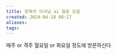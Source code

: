 ```yaml
---
title: 장재석 이사님 ai 질문 모음
created: 2024-04-18 08:17
aliases: 
tags:
---
```

매주 or 격주
월요일 or 화요일 정도에 방문하신다

